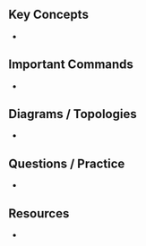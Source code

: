 
## Key Concepts
- 

## Important Commands
- 

## Diagrams / Topologies
- 

## Questions / Practice
- 

## Resources
- 
